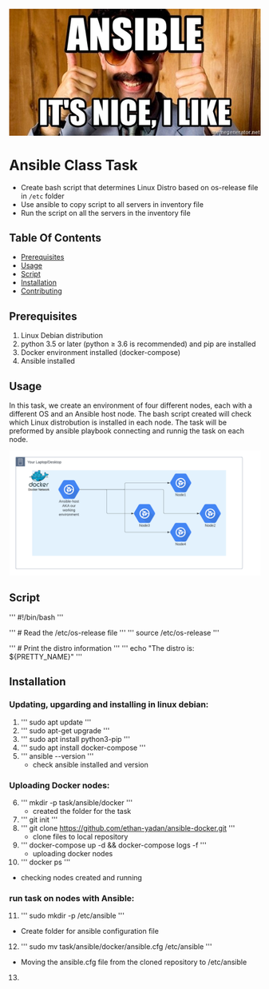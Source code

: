 ![Ansible Is Nice](ansibleitsnice.jpg)

# Ansible Class Task

- Create bash script that determines Linux Distro based on os-release file in `/etc` folder
- Use ansible to copy script to all servers in inventory file
- Run the script on all the servers in the inventory file


## Table Of Contents

- [Prerequisites](#prerequisites)
- [Usage](#usage)
- [Script](#script)
- [Installation](#installation)
- [Contributing](#contributing)


## Prerequisites
1. Linux Debian distribution
2. python 3.5 or later (python ≥ 3.6 is recommended) and pip are installed
3. Docker environment installed (docker-compose)
4. Ansible installed


## Usage 
In this task, we create an environment of four different nodes, each with a different OS and an Ansible host node. 
The bash script created will check which Linux distrobution is installed in each node. 
The task will be preformed by ansible playbook connecting and runnig the task on each node. 

![Architecture](ansible_arch.png)


## Script 
''' #!/bin/bash '''

''' # Read the /etc/os-release file ''' 
''' source /etc/os-release '''

''' # Print the distro information ''' 
''' echo "The distro is: ${PRETTY_NAME}" '''


## Installation 
### Updating, upgarding and installing in linux debian: 

1. ''' sudo apt update '''
2. ''' sudo apt-get upgrade '''
3. ''' sudo apt install python3-pip '''
4. ''' sudo apt install docker-compose '''
5. ''' ansible --version '''
   * check ansible installed and version 

### Uploading Docker nodes: 

6. ''' mkdir -p task/ansible/docker '''
   * created the folder for the task  
7. ''' git init '''
8. ''' git clone https://github.com/ethan-yadan/ansible-docker.git '''
   * clone files to local repository
9. ''' docker-compose up -d && docker-compose logs -f '''
   * uploading docker nodes
10. ''' docker ps '''
   * checking nodes created and running

### run task on nodes with Ansible: 

11. ''' sudo mkdir -p /etc/ansible '''
   * Create folder for ansible configuration file 
12. ''' sudo mv task/ansible/docker/ansible.cfg /etc/ansible '''
   * Moving the ansible.cfg file from the cloned repository to /etc/ansible
13. 
